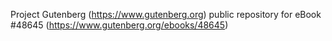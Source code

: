 Project Gutenberg (https://www.gutenberg.org) public repository for
eBook #48645 (https://www.gutenberg.org/ebooks/48645)
